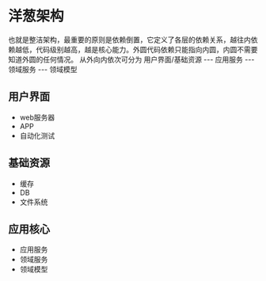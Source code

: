# 洋葱架构
也就是整洁架构，最重要的原则是依赖倒置，它定义了各层的依赖关系，越往内依赖越低，代码级别越高，越是核心能力。外圆代码依赖只能指向内圆，内圆不需要知道外圆的任何情况。
从外向内依次可分为 用户界面/基础资源 --- 应用服务 --- 领域服务 --- 领域模型

## 用户界面
- web服务器
- APP
- 自动化测试

## 基础资源
- 缓存
- DB
- 文件系统

## 应用核心
- 应用服务
- 领域服务
- 领域模型